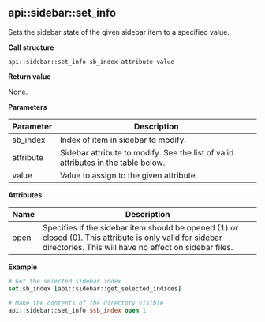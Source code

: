 ## api\::sidebar\::set\_info

Sets the sidebar state of the given sidebar item to a specified value.

**Call structure**

`api::sidebar::set_info sb_index attribute value`

**Return value**

None.

**Parameters**

| Parameter | Description |
| - | - |
| sb\_index | Index of item in sidebar to modify. |
| attribute | Sidebar attribute to modify. See the list of valid attributes in the table below. |
| value | Value to assign to the given attribute. |

**Attributes**

| Name | Description |
| - | - |
| open | Specifies if the sidebar item should be opened (1) or closed (0). This attribute is only valid for sidebar directories. This will have no effect on sidebar files. |

**Example**

```Tcl
# Get the selected sidebar index
set sb_index [api::sidebar::get_selected_indices]
	
# Make the contents of the directory visible
api::sidebar::set_info $sb_index open 1
```